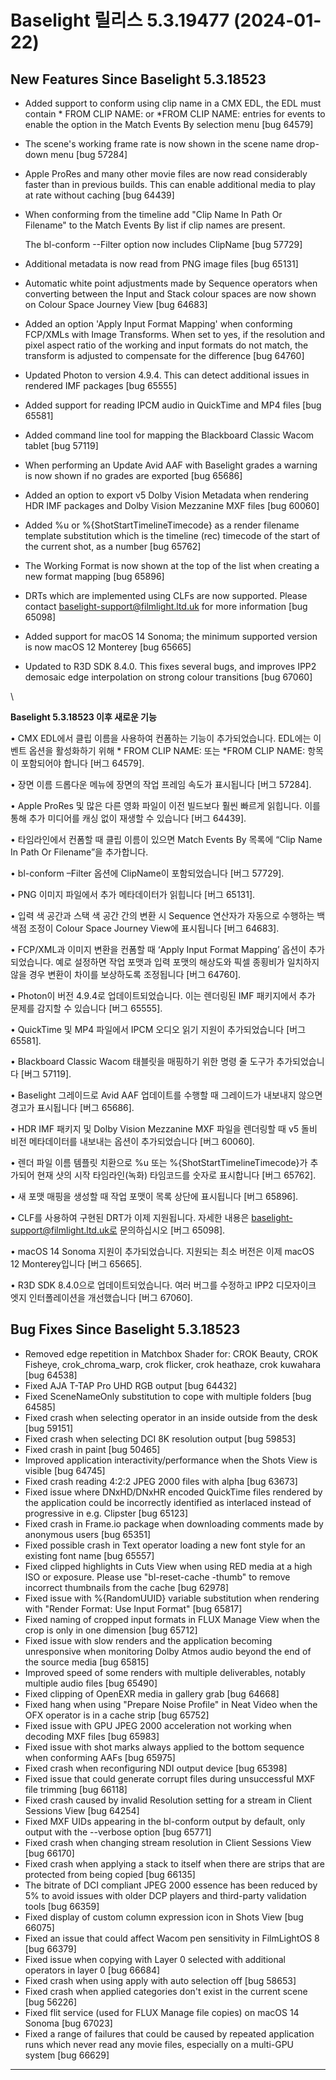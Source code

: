 # Baselight 릴리스 5.3.19477 (2024-01-22)



## New Features Since Baselight 5.3.18523

* Added support to conform using clip name in a CMX EDL, the EDL must contain \* FROM CLIP NAME: or \*FROM CLIP NAME: entries for events to enable the option in the Match Events By selection menu \[bug 64579]
* The scene's working frame rate is now shown in the scene name drop-down menu \[bug 57284]
* Apple ProRes and many other movie files are now read considerably faster than in previous builds. This can enable additional media to play at rate without caching \[bug 64439]
*   When conforming from the timeline add "Clip Name In Path Or Filename" to the Match Events By list if clip names are present.

    The bl-conform --Filter option now includes ClipName \[bug 57729]
* Additional metadata is now read from PNG image files \[bug 65131]
* Automatic white point adjustments made by Sequence operators when converting between the Input and Stack colour spaces are now shown on Colour Space Journey View \[bug 64683]
* Added an option 'Apply Input Format Mapping' when conforming FCP/XMLs with Image Transforms. When set to yes, if the resolution and pixel aspect ratio of the working and input formats do not match, the transform is adjusted to compensate for the difference \[bug 64760]
* Updated Photon to version 4.9.4. This can detect additional issues in rendered IMF packages \[bug 65555]
* Added support for reading IPCM audio in QuickTime and MP4 files \[bug 65581]
* Added command line tool for mapping the Blackboard Classic Wacom tablet \[bug 57119]
* When performing an Update Avid AAF with Baselight grades a warning is now shown if no grades are exported \[bug 65686]
* Added an option to export v5 Dolby Vision Metadata when rendering HDR IMF packages and Dolby Vision Mezzanine MXF files \[bug 60060]
* Added %u or %{ShotStartTimelineTimecode} as a render filename template substitution which is the timeline (rec) timecode of the start of the current shot, as a number \[bug 65762]
* The Working Format is now shown at the top of the list when creating a new format mapping \[bug 65896]
* DRTs which are implemented using CLFs are now supported. Please contact baselight-support@filmlight.ltd.uk for more information \[bug 65098]
* Added support for macOS 14 Sonoma; the minimum supported version is now macOS 12 Monterey \[bug 65665]
* Updated to R3D SDK 8.4.0. This fixes several bugs, and improves IPP2 demosaic edge interpolation on strong colour transitions \[bug 67060]

\


**Baselight 5.3.18523 이후 새로운 기능**

• CMX EDL에서 클립 이름을 사용하여 컨폼하는 기능이 추가되었습니다. EDL에는 이벤트 옵션을 활성화하기 위해 \* FROM CLIP NAME: 또는 \*FROM CLIP NAME: 항목이 포함되어야 합니다 \[버그 64579].

• 장면 이름 드롭다운 메뉴에 장면의 작업 프레임 속도가 표시됩니다 \[버그 57284].

• Apple ProRes 및 많은 다른 영화 파일이 이전 빌드보다 훨씬 빠르게 읽힙니다. 이를 통해 추가 미디어를 캐싱 없이 재생할 수 있습니다 \[버그 64439].

• 타임라인에서 컨폼할 때 클립 이름이 있으면 Match Events By 목록에 “Clip Name In Path Or Filename”을 추가합니다.

• bl-conform –Filter 옵션에 ClipName이 포함되었습니다 \[버그 57729].

• PNG 이미지 파일에서 추가 메타데이터가 읽힙니다 \[버그 65131].

• 입력 색 공간과 스택 색 공간 간의 변환 시 Sequence 연산자가 자동으로 수행하는 백색점 조정이 Colour Space Journey View에 표시됩니다 \[버그 64683].

• FCP/XML과 이미지 변환을 컨폼할 때 ‘Apply Input Format Mapping’ 옵션이 추가되었습니다. 예로 설정하면 작업 포맷과 입력 포맷의 해상도와 픽셀 종횡비가 일치하지 않을 경우 변환이 차이를 보상하도록 조정됩니다 \[버그 64760].

• Photon이 버전 4.9.4로 업데이트되었습니다. 이는 렌더링된 IMF 패키지에서 추가 문제를 감지할 수 있습니다 \[버그 65555].

• QuickTime 및 MP4 파일에서 IPCM 오디오 읽기 지원이 추가되었습니다 \[버그 65581].

• Blackboard Classic Wacom 태블릿을 매핑하기 위한 명령 줄 도구가 추가되었습니다 \[버그 57119].

• Baselight 그레이드로 Avid AAF 업데이트를 수행할 때 그레이드가 내보내지 않으면 경고가 표시됩니다 \[버그 65686].

• HDR IMF 패키지 및 Dolby Vision Mezzanine MXF 파일을 렌더링할 때 v5 돌비 비전 메타데이터를 내보내는 옵션이 추가되었습니다 \[버그 60060].

• 렌더 파일 이름 템플릿 치환으로 %u 또는 %{ShotStartTimelineTimecode}가 추가되어 현재 샷의 시작 타임라인(녹화) 타임코드를 숫자로 표시합니다 \[버그 65762].

• 새 포맷 매핑을 생성할 때 작업 포맷이 목록 상단에 표시됩니다 \[버그 65896].

• CLF를 사용하여 구현된 DRT가 이제 지원됩니다. 자세한 내용은 baselight-support@filmlight.ltd.uk로 문의하십시오 \[버그 65098].

• macOS 14 Sonoma 지원이 추가되었습니다. 지원되는 최소 버전은 이제 macOS 12 Monterey입니다 \[버그 65665].

• R3D SDK 8.4.0으로 업데이트되었습니다. 여러 버그를 수정하고 IPP2 디모자이크 엣지 인터폴레이션을 개선했습니다 \[버그 67060].

## Bug Fixes Since Baselight 5.3.18523

* Removed edge repetition in Matchbox Shader for: CROK Beauty, CROK Fisheye, crok\_chroma\_warp, crok flicker, crok heathaze, crok kuwahara \[bug 64538]
* Fixed AJA T-TAP Pro UHD RGB output \[bug 64432]
* Fixed SceneNameOnly substitution to cope with multiple folders \[bug 64585]
* Fixed crash when selecting operator in an inside outside from the desk \[bug 59151]
* Fixed crash when selecting DCI 8K resolution output \[bug 59853]
* Fixed crash in paint \[bug 50465]
* Improved application interactivity/performance when the Shots View is visible \[bug 64745]
* Fixed crash reading 4:2:2 JPEG 2000 files with alpha \[bug 63673]
* Fixed issue where DNxHD/DNxHR encoded QuickTime files rendered by the application could be incorrectly identified as interlaced instead of progressive in e.g. Clipster \[bug 65123]
* Fixed crash in Frame.io package when downloading comments made by anonymous users \[bug 65351]
* Fixed possible crash in Text operator loading a new font style for an existing font name \[bug 65557]
* Fixed clipped highlights in Cuts View when using RED media at a high ISO or exposure. Please use "bl-reset-cache -thumb" to remove incorrect thumbnails from the cache \[bug 62978]
* Fixed issue with %{RandomUUID} variable substitution when rendering with "Render Format: Use Input Format" \[bug 65817]
* Fixed naming of cropped input formats in FLUX Manage View when the crop is only in one dimension \[bug 65712]
* Fixed issue with slow renders and the application becoming unresponsive when monitoring Dolby Atmos audio beyond the end of the source media \[bug 65815]
* Improved speed of some renders with multiple deliverables, notably multiple audio files \[bug 65490]
* Fixed clipping of OpenEXR media in gallery grab \[bug 64668]
* Fixed hang when using "Prepare Noise Profile" in Neat Video when the OFX operator is in a cache strip \[bug 65752]
* Fixed issue with GPU JPEG 2000 acceleration not working when decoding MXF files \[bug 65983]
* Fixed issue with shot marks always applied to the bottom sequence when conforming AAFs \[bug 65975]
* Fixed crash when reconfiguring NDI output device \[bug 65398]
* Fixed issue that could generate corrupt files during unsuccessful MXF file trimming \[bug 66118]
* Fixed crash caused by invalid Resolution setting for a stream in Client Sessions View \[bug 64254]
* Fixed MXF UIDs appearing in the bl-conform output by default, only output with the --verbose option \[bug 65771]
* Fixed crash when changing stream resolution in Client Sessions View \[bug 66170]
* Fixed crash when applying a stack to itself when there are strips that are protected from being copied \[bug 66135]
* The bitrate of DCI compliant JPEG 2000 essence has been reduced by 5% to avoid issues with older DCP players and third-party validation tools \[bug 66359]
* Fixed display of custom column expression icon in Shots View \[bug 66075]
* Fixed an issue that could affect Wacom pen sensitivity in FilmLightOS 8 \[bug 66379]
* Fixed issue when copying with Layer 0 selected with additional operators in layer 0 \[bug 66684]
* Fixed crash when using apply with auto selection off \[bug 58653]
* Fixed crash when applied categories don't exist in the current scene \[bug 56226]
* Fixed flit service (used for FLUX Manage file copies) on macOS 14 Sonoma \[bug 67023]
* Fixed a range of failures that could be caused by repeated application runs which never read any movie files, especially on a multi-GPU system \[bug 66629]

***
